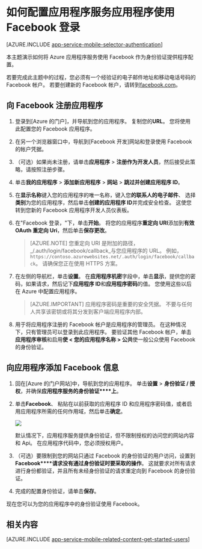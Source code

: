 <properties
    pageTitle="如何配置 Facebook 应用程序服务应用程序的身份验证"
    description="了解如何配置 Facebook 应用程序服务应用程序的身份验证。"
    services="app-service"
    documentationCenter=""
    authors="mattchenderson"
    manager="erikre"
    editor=""/>

<tags
    ms.service="app-service-mobile"
    ms.workload="mobile"
    ms.tgt_pltfrm="na"
    ms.devlang="multiple"
    ms.topic="article"
    ms.date="10/01/2016"
    ms.author="mahender"/>

# <a name="how-to-configure-your-app-service-application-to-use-facebook-login"></a>如何配置应用程序服务应用程序使用 Facebook 登录

[AZURE.INCLUDE [app-service-mobile-selector-authentication](../../includes/app-service-mobile-selector-authentication.md)]

本主题演示如何将 Azure 应用程序服务使用 Facebook 作为身份验证提供程序配置。

若要完成此主题中的过程，您必须有一个经验证的电子邮件地址和移动电话号码的 Facebook 帐户。 若要创建新的 Facebook 帐户，请转到[facebook.com]。

## <a name="register"></a>向 Facebook 注册应用程序

1. 登录到[Azure 的门户]，并导航到您的应用程序。 复制您的**URL**。 您将使用此配置您的 Facebook 应用程序。

2. 在另一个浏览器窗口中，导航到[Facebook 开发]网站和登录使用 Facebook 的帐户凭据。

3. （可选）如果尚未注册，请单击**应用程序** > **注册作为开发人员**，然后接受此策略，请按照注册步骤。

4. 单击**我的应用程序** > **添加新应用程序** > **网站** > **跳过并创建应用程序 ID**。 

5. 在**显示名称**键入您的应用程序的唯一名称，键入您**的联系人的电子邮件**、 选择**类别**为您的应用程序，然后单击**创建的应用程序 ID**并完成安全检查。 这使您转到您新的 Facebook 应用程序开发人员仪表板。

6. 在"Facebook 登录，"下，单击**开始**。 将您的应用程序**重定向 URI**添加到**有效 OAuth 重定向 Uri**，然后单击**保存更改**。 

    > [AZURE.NOTE] 您重定向 URI 是附加的路径， _/.auth/login/facebook/callback_与您应用程序的 URL。 例如， `https://contoso.azurewebsites.net/.auth/login/facebook/callback`。 请确保您正在使用 HTTPS 方案。

6. 在左侧的导航栏，单击**设置**。 在**应用程序机密**字段中，单击**显示**，提供您的密码，如果请求，然后记下**应用程序 ID**和**应用程序密码**的值。 您使用这些以后在 Azure 中配置应用程序。

    > [AZURE.IMPORTANT] 应用程序密码是重要的安全凭据。 不要与任何人共享该密钥或将其分发到客户端应用程序内部。

7. 用于将应用程序注册的 Facebook 帐户是应用程序的管理员。 在这种情况下，只有管理员可以登录到此应用程序。 要验证其他 Facebook 帐户，单击**应用程序审核**和启用**使 < 您的应用程序名称 > 公共**使一般公众使用 Facebook 的身份验证。

## <a name="secrets"></a>向应用程序添加 Facebook 信息

1. 回在[Azure 的门户网站]中，导航到您的应用程序。 单击**设置** > **身份验证 / 授权**，并确保**应用程序服务的身份验证****上**。

2. 单击**Facebook**、 粘贴在以前获取的应用程序 ID 和应用程序密码值，或者启用应用程序所需的任何作用域，然后单击**确定**。

    ![][0]

    默认情况下，应用程序服务提供身份验证，但不限制授权的访问您的网站内容和 Api。 在应用程序代码中，您必须授权用户。

3. （可选）要限制到您的网站只通过 Facebook 的身份验证的用户访问，设置到**Facebook****请求没有通过身份验证时要采取的操作**。 这就要求对所有请求进行身份都验证，并且所有未经身份验证的请求重定向到 Facebook 的身份验证。

4. 完成的配置身份验证，请单击**保存**。

现在您可以为您的应用程序中的身份验证使用 Facebook。

## <a name="related-content"></a>相关内容

[AZURE.INCLUDE [app-service-mobile-related-content-get-started-users](../../includes/app-service-mobile-related-content-get-started-users.md)]

<!-- Images. -->
[0]: ./media/app-service-mobile-how-to-configure-facebook-authentication/mobile-app-facebook-settings.png

<!-- URLs. -->
[Facebook 开发人员]: http://go.microsoft.com/fwlink/p/?LinkId=268286
[facebook.com]: http://go.microsoft.com/fwlink/p/?LinkId=268285
[Get started with authentication]: /en-us/develop/mobile/tutorials/get-started-with-users-dotnet/
[Azure 门户]: https://portal.azure.com/
